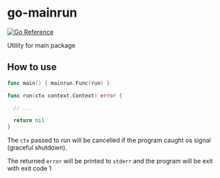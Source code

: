 # go-mainrun

[![Go Reference](https://pkg.go.dev/badge/github.com/win-t/go-mainrun.svg)](https://pkg.go.dev/github.com/win-t/go-mainrun)

Utility for main package

## How to use

```go
func main() { mainrun.Func(run) }

func run(ctx context.Context) error {

  // ...

  return nil
}
```

The `ctx` passed to run will be cancelled if the program caught os signal
(graceful shutdown).

The returned `error` will be printed to `stderr` and the program will be exit
with exit code 1
